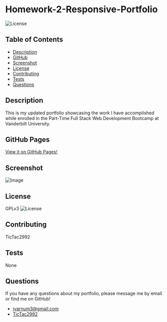   # Homework-2-Responsive-Portfolio
  ![License](https://img.shields.io/badge/License-%202.0-blue.svg)
  ## Table of Contents
  * [Description](#Description)
  * [GitHub](#GitHub)
  * [Screenshot](#Screenshot)
  * [License](#License)
  * [Contributing](#Contributing)
  * [Tests](#Tests)
  * [Questions](#Questions)
  ## Description
  This is my updated portfolio showcasing the work I have accomplished while enrolled in the Part-Time Full Stack Web Development Bootcamp at Vanderbilt University.
  ## GitHub Pages
  [View it on GitHub Pages!](https://tictac2992.github.io/hw2-responsive-portfolio/)
  ## Screenshot
  ![Image](https://raw.githubusercontent.com/TicTac2992/hw2-responsive-portfolio/master/images/App_Screenshot.PNG)
  ## License
  GPLv3   ![License](https://img.shields.io/badge/License-%202.0-blue.svg)
  ## Contributing
  TicTac2992
  ## Tests
  None
  ## Questions
  If you have any questions about my portfolio, please message me by email or find me on GitHub!
  * jvarnum3@gmail.com
  * [TicTac2992](http://github.com/TicTac2992)
